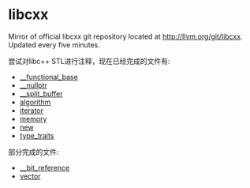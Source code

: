 # libcxx
Mirror of official libcxx git repository located at http://llvm.org/git/libcxx. Updated every five minutes.

尝试对libc++ STL进行注释，现在已经完成的文件有:

- [__functional_base](include/__functional_base)
- [__nullptr](include/__nullptr)
- [__split_buffer](include/__split_buffer)
- [algorithm](include/algorithm)
- [iterator](include/iterator)
- [memory](include/memory)
- [new](include/new)
- [type_traits](include/type_traits)

部分完成的文件:

- [__bit_reference](include/__bit_reference)
- [vector](include/vector)